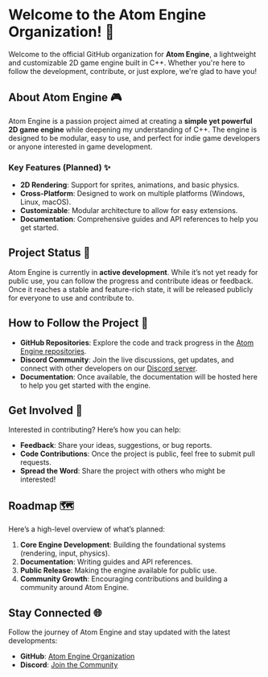 # Welcome to the Atom Engine Organization! 🚀

Welcome to the official GitHub organization for **Atom Engine**, a lightweight and customizable 2D game engine built in C++. Whether you're here to follow the development, contribute, or just explore, we're glad to have you!

## About Atom Engine 🎮
Atom Engine is a passion project aimed at creating a **simple yet powerful 2D game engine** while deepening my understanding of C++. The engine is designed to be modular, easy to use, and perfect for indie game developers or anyone interested in game development.

### Key Features (Planned) ✨
- **2D Rendering**: Support for sprites, animations, and basic physics.
- **Cross-Platform**: Designed to work on multiple platforms (Windows, Linux, macOS).
- **Customizable**: Modular architecture to allow for easy extensions.
- **Documentation**: Comprehensive guides and API references to help you get started.

## Project Status 🚧
Atom Engine is currently in **active development**. While it’s not yet ready for public use, you can follow the progress and contribute ideas or feedback. Once it reaches a stable and feature-rich state, it will be released publicly for everyone to use and contribute to.

## How to Follow the Project 📅
- **GitHub Repositories**: Explore the code and track progress in the [Atom Engine repositories](https://github.com/AtomOrganization/AtomEngine).
- **Discord Community**: Join the live discussions, get updates, and connect with other developers on our [Discord server](https://discord.gg/j6qHgqWg5J).
- **Documentation**: Once available, the documentation will be hosted here to help you get started with the engine.

## Get Involved 🤝
Interested in contributing? Here’s how you can help:
- **Feedback**: Share your ideas, suggestions, or bug reports.
- **Code Contributions**: Once the project is public, feel free to submit pull requests.
- **Spread the Word**: Share the project with others who might be interested!

## Roadmap 🗺️
Here’s a high-level overview of what’s planned:
1. **Core Engine Development**: Building the foundational systems (rendering, input, physics).
2. **Documentation**: Writing guides and API references.
3. **Public Release**: Making the engine available for public use.
4. **Community Growth**: Encouraging contributions and building a community around Atom Engine.

## Stay Connected 🌐
Follow the journey of Atom Engine and stay updated with the latest developments:
- **GitHub**: [Atom Engine Organization](https://github.com/AtomOrganization/AtomEngine)
- **Discord**: [Join the Community](https://discord.gg/j6qHgqWg5J)